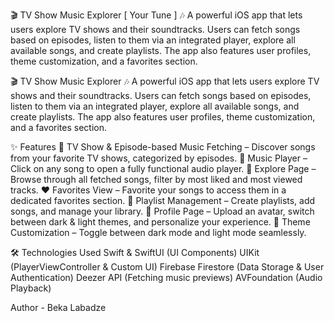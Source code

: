 🎬 TV Show Music Explorer [ Your Tune ] 🎶
A powerful iOS app that lets users explore TV shows and their soundtracks. Users can fetch songs based on episodes, listen to them via an integrated player, explore all available songs, and create playlists. The app also features user profiles, theme customization, and a favorites section.

🎬 TV Show Music Explorer 🎶
A powerful iOS app that lets users explore TV shows and their soundtracks. Users can fetch songs based on episodes, listen to them via an integrated player, explore all available songs, and create playlists. The app also features user profiles, theme customization, and a favorites section.

✨ Features
🎥 TV Show & Episode-based Music Fetching – Discover songs from your favorite TV shows, categorized by episodes.
🎵 Music Player – Click on any song to open a fully functional audio player.
🔎 Explore Page – Browse through all fetched songs, filter by most liked and most viewed tracks.
❤️ Favorites View – Favorite your songs to access them in a dedicated favorites section.
📂 Playlist Management – Create playlists, add songs, and manage your library.
👤 Profile Page – Upload an avatar, switch between dark & light themes, and personalize your experience.
🌙 Theme Customization – Toggle between dark mode and light mode seamlessly.


🛠 Technologies Used
Swift & SwiftUI (UI Components)
UIKit (PlayerViewController & Custom UI)
Firebase Firestore (Data Storage & User Authentication)
Deezer API (Fetching music previews)
AVFoundation (Audio Playback)

Author - Beka Labadze
